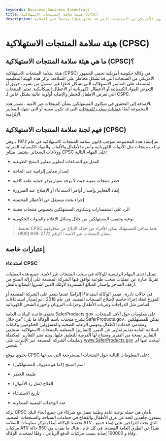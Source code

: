 ```yaml
---
keywords: Business,Business Essentials
title: هيئة سلامة المنتجات الاستهلاكية (CPSC)
description: هيئة سلامة المنتجات الاستهلاكية هي وكالة أمريكية تحمي الجمهور الأمريكي من المنتجات التي قد تخلق خطرًا محتملاً على السلامة.
---
```


# هيئة سلامة المنتجات الاستهلاكية (CPSC)
## ما هي هيئة سلامة المنتجات الاستهلاكية (CPSC)؟

هيئة سلامة المنتجات الاستهلاكية (CPSC) هي وكالة حكومية أمريكية تحمي الجمهور الأمريكي من المنتجات التي قد تشكل مخاطر على السلامة. تركز هذه الهيئة التنظيمية المستقلة على العناصر الاستهلاكية التي تشكل خطرًا غير معقول من نشوب حريق أو التعرض للمواد الكيميائية أو الأعطال الكهربائية أو الأعطال الميكانيكية. تعتبر المنتجات التي تعرض الأطفال للخطر والإصابة أولوية عالية بشكل خاص لـ CSPC.

بالإضافة إلى التحقيق في شكاوى المستهلكين بشأن المنتجات غير الآمنة ، تصدر هذه المجموعة أيضًا [عمليات سحب للمنتجات](/product_recall) التي قد تكون معيبة أو التي تنتهك المعايير الإلزامية.

## فهم لجنة سلامة المنتجات الاستهلاكية (CPSC)

تم إنشاء هذه المجموعة بموجب قانون سلامة المنتجات الاستهلاكية في عام 1972 ، وهي تراقب منتجات مثل الأدوات الكهربائية وأسرة الأطفال والألعاب والمواد الكيميائية المنزلية وولاعات السجائر. يشتمل ميثاق CPSC على المهام التالية:

- العمل مع الصناعات لتطوير معايير المنتج الطوعية

- إصدار معايير إلزامية عند الحاجة

- حظر منتجات معينة حيث لا يوجد معيار يوفر حماية عامة كافية

- إنفاذ المعايير وإصدار أوامر الاستدعاء أو الإصلاح عند الضرورة

- إجراء بحث مستقل عن الأخطار المحتملة

- الرد على استفسارات وشكاوى المستهلكين بخصوص منتجات معينة

- توعية وتثقيف المستهلكين من خلال وسائل الإعلام والقنوات الحكومية

> تحتفظ CPSC بخط ساخن للمستهلك يمكن للأفراد من خلاله الإبلاغ عن مخاوفهم بشأن المنتجات غير الآمنة ؛ الرقم 2772-638 (800).

>

## إعتبارات خاصة

### استدعاء CPSC

تتمثل إحدى المهام الرئيسية للوكالة في سحب المنتجات غير الآمنة. جميع هذه العمليات تقريبًا عبارة عن عمليات سحب طوعية توافق فيها الشركة المصنعة على إزالة المنتج من أرفف المتاجر وإصدار المبالغ المستردة لأولئك الذين اشتروا البضائع بالفعل.

في حالات نادرة ، تصدر الوكالة استدعاءًا إلزاميًا عندما يتعذر على الشركة المصنعة أو الموزع اتخاذ إجراء حاسم لإصلاح المنتجات المعيبة. في عام 2018 ، تم إصدار استدعاءات لعناصر مثل الدراجات وعربات الأطفال وخزانات البروبان وأجهزة الشحن الكهربائية.

تحتوي قاعدة البيانات العامة SaferProducts.gov على معلومات حول آلاف المنتجات. يشرح متحدث باسم الوكالة ما يلي: "من خلال SaferProducts.gov ، يمكن للمستهلكين ومقدمي خدمات الأطفال ومهنيي الرعاية الصحية والمسؤولين الحكوميين وكيانات السلامة العامة تقديم تقارير عن الضرر (التقارير) المتعلقة بالمنتجات الاستهلاكية. ستتلقى التقارير نسخة من التقرير وستتاح لها الفرصة للتعليق عليها. ويتم نشر التقارير المكتملة وتعليقات الشركة المصنعة عبر الإنترنت على www.SaferProducts.gov ليبحث عنها أي شخص. "

يحتوي موقع CPSC على المعلومات التالية حول المنتجات المسترجعة التي يدرجها:

- اسم المنتج (كما هو معروف للمستهلكين)

- طبيعة الخطر

- العلاج (مثل رد الأموال)

- تاريخ الاستدعاء

- عدد الوحدات المعيبة المتداولة

بركة CPSC بأمان هي حملة توعية عامة وطنية تعمل مع شركاء في جميع أنحاء البلاد يسعون جاهدين للحد من غرق الأطفال والفخاخ في حمامات السباحة والمنتجعات الصحية. تحتفظ الوكالة أيضًا بمركز معلومات السلامة ATV ، الذي يحث الدراجين على إبقاء جميع مركبات ATV بعيدًا عن الطرق العامة المعبدة. في كل عام ، هناك ما يقرب من 650 حالة وفاة و 100000 إصابة بسبب مركبات الدفع الرباعي ، وفقًا لمتحدث الوكالة.

